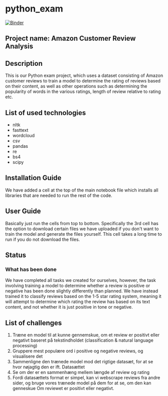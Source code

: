 # python_exam
[![Binder](https://mybinder.org/badge_logo.svg)](https://mybinder.org/v2/gh/benskov95/python_exam/HEAD)

## Project name: Amazon Customer Review Analysis

## Description
This is our Python exam project, which uses a dataset consisting of Amazon customer reviews to train a model
to determine the rating of reviews based on their content, as well as other operations such as determining
the popularity of words in the various ratings, length of review relative to rating etc.

## List of used technologies
- nltk
- fasttext
- wordcloud
- csv
- pandas
- re
- bs4
- scipy

## Installation Guide
We have added a cell at the top of the main notebook file which installs all libraries that are needed to run the rest of the code.

## User Guide
Basically just run the cells from top to bottom. Specifically the 3rd cell has the option to download certain files we have uploaded if you don't want to train the model and generate the files yourself. This cell takes a long time to run if you do not download the files.

## Status

### What has been done
We have completed all tasks we created for ourselves, however, the task involving training a model to determine whether a review is positive or negative has been done slightly differently than planned. We have instead trained it to classify reviews based on the 1-5 star rating system, meaning it will attempt to determine which rating the review has based on its text content, and not whether it is just positive in tone or negative.

## List of challenges

1. Træne en model til at kunne gennemskue, om et review er positivt eller negativt baseret på tekstindholdet (classification & natural language processing)
2. Gruppere mest populære ord i positive og negative reviews, og visualisere det
3. Sammenligne den trænede model mod det rigtige datasæt, for at se hvor nøjagtig den er ift. Datasættet
4. Se om der er en sammenhæng mellem længde af review og rating
5. Fordi datasættets format er simpel, kan vi webscrape reviews fra andre sider, og bruge vores trænede model på dem for at se, om den kan genneskue Om reviewet er positivt eller negativt.
